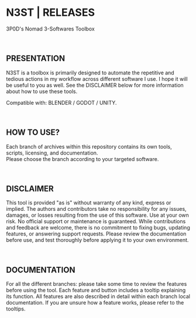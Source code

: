 # N3ST | RELEASES
3P0D's Nomad 3-Softwares Toolbox

<br>  

## PRESENTATION
N3ST is a toolbox is primarily designed to automate the repetitive and tedious actions in my workflow across different software I use. I hope it will be useful to you as well. See the DISCLAIMER below for more information about how to use these tools.  

Compatible with: BLENDER / GODOT / UNITY.

<br>  

## HOW TO USE?
Each branch of archives within this repository contains its own tools, scripts, licensing, and documentation.  
Please choose the branch according to your targeted software.  

<br>  

## DISCLAIMER
This tool is provided "as is" without warranty of any kind, express or implied. The authors and contributors take no responsibility for any issues, damages, or losses resulting from the use of this software. Use at your own risk. No official support or maintenance is guaranteed. While contributions and feedback are welcome, there is no commitment to fixing bugs, updating features, or answering support requests. Please review the documentation before use, and test thoroughly before applying it to your own environment. 

<br>  

## DOCUMENTATION
For all the different branches: please take some time to review the features before using the tool. Each feature and button includes a tooltip explaining its function. All features are also described in detail within each branch local documentation. If you are unsure how a feature works, please refer to the tooltips.
